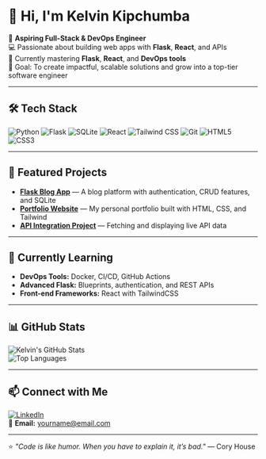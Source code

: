 # 👋 Hi, I'm Kelvin Kipchumba  

🚀 **Aspiring Full-Stack & DevOps Engineer**  
💻 Passionate about building web apps with **Flask**, **React**, and APIs  
🌱 Currently mastering **Flask**, **React**, and **DevOps tools**  
🎯 Goal: To create impactful, scalable solutions and grow into a top-tier software engineer

---

## 🛠 Tech Stack
![Python](https://img.shields.io/badge/Python-3.x-blue)
![Flask](https://img.shields.io/badge/Flask-2.x-lightgrey)
![SQLite](https://img.shields.io/badge/SQLite-3-blue)
![React](https://img.shields.io/badge/React-18-61dafb?logo=react&logoColor=black)
![Tailwind CSS](https://img.shields.io/badge/Tailwind_CSS-3-38b2ac?logo=tailwind-css&logoColor=white)
![Git](https://img.shields.io/badge/Git-F05032?logo=git&logoColor=white)
![HTML5](https://img.shields.io/badge/HTML5-E34F26?logo=html5&logoColor=white)
![CSS3](https://img.shields.io/badge/CSS3-1572B6?logo=css3&logoColor=white)

---

## 📌 Featured Projects
- [**Flask Blog App**](https://github.com/KelvinKipchumba67/flask-blog) — A blog platform with authentication, CRUD features, and SQLite  
- [**Portfolio Website**](https://github.com/KelvinKipchumba67/portfolio) — My personal portfolio built with HTML, CSS, and Tailwind  
- [**API Integration Project**](https://github.com/KelvinKipchumba67/api-demo) — Fetching and displaying live API data

---

## 🌱 Currently Learning
- **DevOps Tools:** Docker, CI/CD, GitHub Actions  
- **Advanced Flask:** Blueprints, authentication, and REST APIs  
- **Front-end Frameworks:** React with TailwindCSS  

---

## 📊 GitHub Stats
![Kelvin's GitHub Stats](https://github-readme-stats.vercel.app/api?username=KelvinKipchumba67&show_icons=true&theme=radical)  
![Top Languages](https://github-readme-stats.vercel.app/api/top-langs/?username=KelvinKipchumba67&layout=compact&theme=radical)  

---

## 📫 Connect with Me
[![LinkedIn](https://img.shields.io/badge/LinkedIn-KelvinKipchumba-blue?logo=linkedin)](https://www.linkedin.com/)  
📧 **Email:** yourname@email.com  

---
⭐ *"Code is like humor. When you have to explain it, it’s bad."* — Cory House

